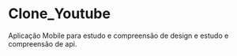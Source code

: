 # Clone_Youtube
Aplicação Mobile para estudo e compreensão de design e estudo e compreensão de api.
